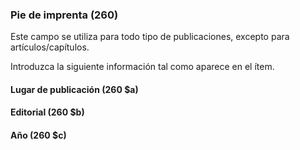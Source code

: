 ### Pie de imprenta (260)
Este campo se utiliza para todo tipo de publicaciones, excepto para artículos/capítulos.

Introduzca la siguiente información tal como aparece en el ítem.

#### Lugar de publicación (260 $a)
#### Editorial (260 $b)
#### Año (260 $c)
